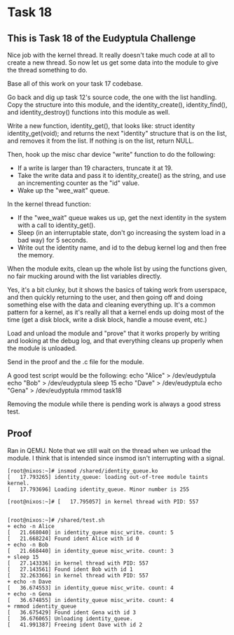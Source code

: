 # Task 18

## This is Task 18 of the Eudyptula Challenge

Nice job with the kernel thread.  It really doesn't take much code at
all to create a new thread.  So now let us get some data into the module
to give the thread something to do.

Base all of this work on your task 17 codebase.

Go back and dig up task 12's source code, the one with the list
handling.  Copy the structure into this module, and the
identity_create(), identity_find(), and identity_destroy() functions
into this module as well.

Write a new function, identity_get(), that looks like:
  struct identity identity_get(void);
and returns the next "identity" structure that is on the list, and
removes it from the list.  If nothing is on the list, return NULL.

Then, hook up the misc char device "write" function to do the following:
  - If a write is larger than 19 characters, truncate it at 19.
  - Take the write data and pass it to identity_create() as the string,
    and use an incrementing counter as the "id" value.
  - Wake up the "wee_wait" queue.

In the kernel thread function:
  - If the "wee_wait" queue wakes us up, get the next identity in the
    system with a call to identity_get().
  - Sleep (in an interruptable state, don't go increasing the system
    load in a bad way) for 5 seconds.
  - Write out the identity name, and id to the debug kernel log and then
    free the memory.

When the module exits, clean up the whole list by using the functions
given, no fair mucking around with the list variables directly.

Yes, it's a bit clunky, but it shows the basics of taking work from
userspace, and then quickly returning to the user, and then going off
and doing something else with the data and cleaning everything up.  It's
a common pattern for a kernel, as it's really all that a kernel ends up
doing most of the time (get a disk block, write a disk block, handle a
mouse event, etc.)

Load and unload the module and "prove" that it works properly by writing
and looking at the debug log, and that everything cleans up properly
when the module is unloaded.

Send in the proof and the .c file for the module.

A good test script would be the following:
        echo "Alice" > /dev/eudyptula
        echo "Bob" > /dev/eudyptula
        sleep 15
        echo "Dave" > /dev/eudyptula
        echo "Gena" > /dev/eudyptula
        rmmod task18

Removing the module while there is pending work is always a good stress
test.

## Proof

Ran in QEMU. Note that we still wait on the thread when we unload the module. I
think that is intended since insmod isn't interrupting with a signal.

```
[root@nixos:~]# insmod /shared/identity_queue.ko
[   17.793265] identity_queue: loading out-of-tree module taints kernel.
[   17.793696] Loading identity_queue. Minor number is 255

[root@nixos:~]# [   17.795057] in kernel thread with PID: 557


[root@nixos:~]# /shared/test.sh
+ echo -n Alice
[   21.668040] in identity_queue misc_write. count: 5
[   21.668224] Found ident Alice with id 0
+ echo -n Bob
[   21.668440] in identity_queue misc_write. count: 3
+ sleep 15
[   27.143336] in kernel thread with PID: 557
[   27.143561] Found ident Bob with id 1
[   32.263366] in kernel thread with PID: 557
+ echo -n Dave
[   36.674553] in identity_queue misc_write. count: 4
+ echo -n Gena
[   36.674855] in identity_queue misc_write. count: 4
+ rmmod identity_queue
[   36.675429] Found ident Gena with id 3
[   36.676065] Unloading identity_queue.
[   41.991387] Freeing ident Dave with id 2
```

